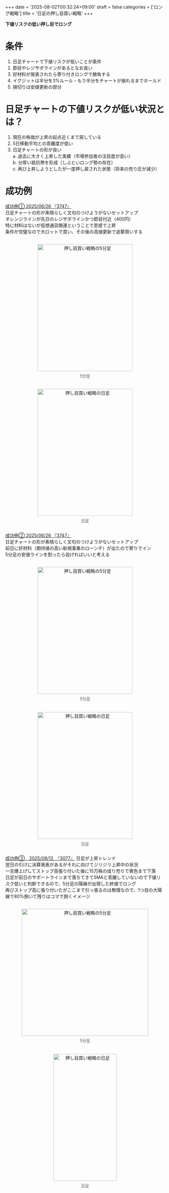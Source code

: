 +++
date = '2025-08-02T00:32:24+09:00'
draft = false
categories = ['ロング戦略']
title = '日足の押し目買い戦略'
+++

<b>下値リスクの低い押し目でロング</b>
<!--more-->

# 条件
1. 日足チャートで下値リスクが低いことが条件
2. 節目やレジサポラインがあるとなお良い
3. 好材料が発表されたら寄り付きロングで勝負する
4. イグジットは半分を3%ルール・もう半分をチャートが崩れるまでホールド
5. 損切りは安値更新の部分

# 日足チャートの下値リスクが低い状況とは？
1. 現在の株価が上昇の起点近くまで戻している
2. 5日移動平均との乖離度が低い
3. 日足チャートの形が良い  
   a. 過去に大きく上昇した実績（市場参加者の注目度が高い）  
   b. 分厚い抵抗帯を形成（しぶといロング勢の存在）  
   c. 再び上昇しようとしたが一度押し戻された状態（将来の売り圧が減少）
# 成功例
<u>成功例① 2025/06/26 『3747』</u>  
日足チャートの形が素晴らしく文句のつけようがないセットアップ  
オレンジラインが先日のレジサポラインかつ節目付近（400円）  
特に材料はないが仮想通貨関連ということで思惑で上昇  
条件が完璧なので大ロットで買い、その後の高値更新で追撃買いする  
<div style="display: flex; gap: 20px; justify-content: center; flex-wrap: wrap; margin-top: 30px;">
<div style="text-align: center;">
<img src="/images/buying on dips/3747/5minutes.png" alt="押し目買い戦略の5分足" width="300" height="400">
<p style="margin-top: 5px; font-size: 0.9em; color: #555;">5分足</p>
</div>
<div style="text-align: center;">
<img src="/images/buying on dips/3747/day.png" alt="押し目買い戦略の日足" width="300" height="400">
<p style="margin-top: 5px; font-size: 0.9em; color: #555;">日足</p>
</div>
</div>

<u>成功例② 2025/06/26 『3747』</u>  
日足チャートの形が素晴らしく文句のつけようがないセットアップ  
前日に好材料（期待値の高い新規事業のローンチ）が出たので寄りでイン  
5分足の安値ラインを割ったら投げればいいと考える
<div style="display: flex; gap: 20px; justify-content: center; flex-wrap: wrap; margin-top: 30px;">
<div style="text-align: center;">
<img src="/images/buying on dips/7694/5minutes.png" alt="押し目買い戦略の5分足" width="300" height="400">
<p style="margin-top: 5px; font-size: 0.9em; color: #555;">5分足</p>
</div>
<div style="text-align: center;">
<img src="/images/buying on dips/7694/day.png" alt="押し目買い戦略の日足" width="300" height="400">
<p style="margin-top: 5px; font-size: 0.9em; color: #555;">日足</p>
</div>
</div>

<u>成功例③　2025/08/12　『3077』</u>
日足が上昇トレンド  
翌日の引けに決算発表があるがそれに向けてジリジリ上昇中の状況  
一旦爆上げしてストップ高張り付いた後に15万株の成り売りで黄色まで下落  
日足が前日のサポートラインまで落ちてきて5MAと乖離していないので下値リスク低いと判断できるので、5分足の陽線が出現した終値でロング  
再びストップ高に張り付いたがここまで引っ張るのは無理なので、1つ目の大陽線で80%捌いて残りはコマで捌くイメージ  
<div style="display: flex; gap: 20px; justify-content: center; flex-wrap: wrap; margin-top: 30px;">
<div style="text-align: center;">
<img src="/images/buying on dips/3077/0812-5minutes.png" alt="押し目買い戦略の5分足" width="400" height="400">
<p style="margin-top: 5px; font-size: 0.9em; color: #555;">5分足</p>
</div>
<div style="text-align: center;">
<img src="/images/buying on dips/3077/0812-day.png" alt="押し目買い戦略の日足" width="200" height="400">
<p style="margin-top: 5px; font-size: 0.9em; color: #555;">日足</p>
</div>
</div>
